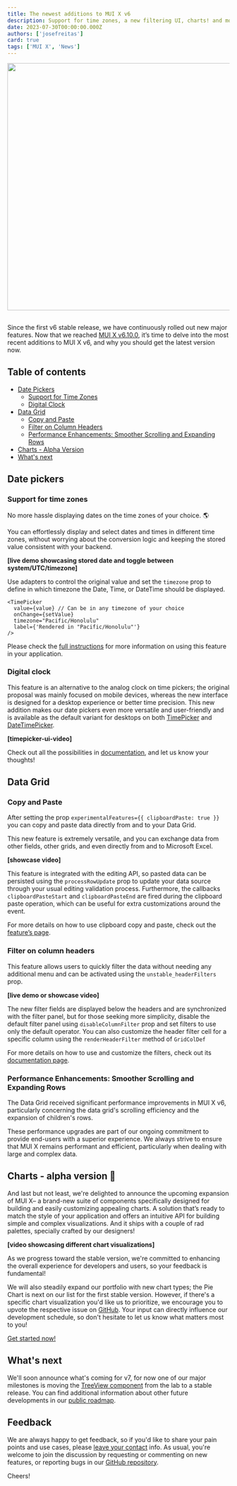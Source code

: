 ```yaml
---
title: The newest additions to MUI X v6
description: Support for time zones, a new filtering UI, charts! and more
date: 2023-07-30T00:00:00.000Z
authors: ['josefreitas']
card: true
tags: ['MUI X', 'News']
---
```


<img src="/static/blog/mui-x-mid-v6-features/card.png" alt="" style="margin-bottom: 16px;" width="2400" height="559" />

Since the first v6 stable release, we have continuously rolled out new major features.
Now that we reached [MUI X v6.10.0](https://github.com/mui/mui-x/releases/tag/v6.10.0), it’s time to delve into the most recent additions to MUI X v6, and why you should get the latest version now.

## Table of contents

- [Date Pickers](#date-pickers)
  - [Support for Time Zones](#support-for-time-zones)
  - [Digital Clock](#digital-clock)
- [Data Grid](#data-grid)
  - [Copy and Paste](#copy-and-paste)[<span class="plan-premium"></span>](/x/introduction/licensing/#premium-plan)
  - [Filter on Column Headers](#filter-on-column-headers)[<span class="plan-pro"></span>](/x/introduction/licensing/#pro-plan)
  - [Performance Enhancements: Smoother Scrolling and Expanding Rows](#performance-enhancements-smoother-scrolling-and-expanding-rows)
- [Charts - Alpha Version](#charts---alpha-version)
- [What's next](#whats-next)

## Date pickers

### Support for time zones

No more hassle displaying dates on the time zones of your choice. 🌎

You can effortlessly display and select dates and times in different time zones, without worrying about the conversion logic and keeping the stored value consistent with your backend.

**[live demo showcasing stored date and toggle between system/UTC/timezone]**

Use adapters to control the original value and set the `timezone` prop to define in which timezone the Date, Time, or DateTime should be displayed.

```tsx
<TimePicker
  value={value} // Can be in any timezone of your choice
  onChange={setValue}
  timezone="Pacific/Honolulu"
  label={'Rendered in "Pacific/Honolulu"'}
/>
```

Please check the [full instructions](https://deploy-preview-8261--material-ui-x.netlify.app/x/react-date-pickers/timezone/) for more information on using this feature in your application.

### Digital clock

This feature is an alternative to the analog clock on time pickers; the original proposal was mainly focused on mobile devices, whereas the new interface is designed for a desktop experience or better time precision. This new addition makes our date pickers even more versatile and user-friendly and is available as the default variant for desktops on both [TimePicker](https://mui.com/x/react-date-pickers/time-picker/) and [DateTimePicker](https://mui.com/x/react-date-pickers/date-time-picker/).

**[timepicker-ui-video]**

Check out all the possibilities in [documentation](https://mui.com/x/react-date-pickers/digital-clock/), and let us know your thoughts!

## Data Grid

### Copy and Paste [<span class="plan-premium"></span>](/x/introduction/licensing/#premium-plan)

After setting the prop `experimentalFeatures={{ clipboardPaste: true }}` you can copy and paste data directly from and to your Data Grid.

This new feature is extremely versatile, and you can exchange data from other fields, other grids, and even directly from and to Microsoft Excel.

**[showcase video]**

This feature is integrated with the editing API, so pasted data can be persisted using the `processRowUpdate` prop to update your data source through your usual editing validation process. Furthermore, the callbacks `clipboardPasteStart` and `clipboardPasteEnd` are fired during the clipboard paste operation, which can be useful for extra customizations around the event.

For more details on how to use clipboard copy and paste, check out the [feature’s page](https://mui.com/x/react-data-grid/clipboard/).

### Filter on column headers [<span class="plan-pro"></span>](/x/introduction/licensing/#pro-plan)

This feature allows users to quickly filter the data without needing any additional menu and can be activated using the `unstable_headerFilters` prop.

**[live demo or showcase video]**

The new filter fields are displayed below the headers and are synchronized with the filter panel, but for those seeking more simplicity, disable the default filter panel using `disableColumnFilter` prop and set filters to use only the default operator. You can also customize the header filter cell for a specific column using the `renderHeaderFilter` method of `GridColDef`

For more details on how to use and customize the filters, check out its [documentation page](https://mui.com/x/react-data-grid/filtering/header-filters/).

### **Performance Enhancements: Smoother Scrolling and Expanding Rows**

The Data Grid received significant performance improvements in MUI X v6, particularly concerning the data grid's scrolling efficiency and the expansion of children's rows.

These performance upgrades are part of our ongoing commitment to provide end-users with a superior experience. We always strive to ensure that MUI X remains performant and efficient, particularly when dealing with large and complex data.

## Charts - alpha version 🎁

And last but not least, we're delighted to announce the upcoming expansion of MUI X– a brand-new suite of components specifically designed for building and easily customizing appealing charts. A solution that’s ready to match the style of your application and offers an intuitive API for building simple and complex visualizations.
And it ships with a couple of rad palettes, specially crafted by our designers!

**[video showcasing different chart visualizations]**

As we progress toward the stable version, we're committed to enhancing the overall experience for developers and users, so your feedback is fundamental!

We will also steadily expand our portfolio with new chart types; the Pie Chart is next on our list for the first stable version. However, if there's a specific chart visualization you'd like us to prioritize, we encourage you to upvote the respective issue on [GitHub](https://github.com/mui/mui-x/issues?q=is%3Aissue+is%3Aopen+label%3A%22component%3A+charts%22+label%3A%22waiting+for+%F0%9F%91%8D%22). Your input can directly influence our development schedule, so don't hesitate to let us know what matters most to you!

[Get started now!](https://mui.com/x/react-charts/)

## What's next

We'll soon announce what's coming for v7, for now one of our major milestones is moving the [TreeView component](https://mui.com/material-ui/react-tree-view/) from the lab to a stable release.
You can find additional information about other future developments in our [public roadmap](https://github.com/mui/mui-x/projects/1).

## Feedback

We are always happy to get feedback, so if you'd like to share your pain points and use cases, please [leave your contact](https://forms.gle/vsBv6CLPz9h57xg8A) info.
As usual, you're welcome to join the discussion by requesting or commenting on new features, or reporting bugs in our [GitHub repository](https://github.com/mui/mui-x/issues/new/choose).

Cheers!
